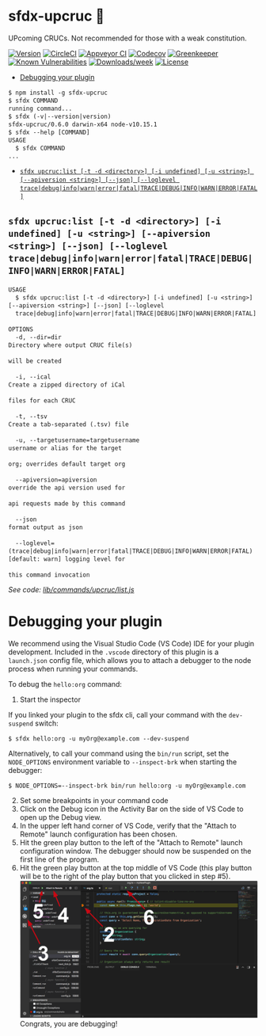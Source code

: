 sfdx-upcruc 🤢
===========

UPcoming CRUCs. Not recommended for those with a weak constitution. 

[![Version](https://img.shields.io/npm/v/sfdx-upcruc.svg)](https://npmjs.org/package/sfdx-upcruc)
[![CircleCI](https://circleci.com/gh/alpha-bytes/sfdx-upcruc/tree/master.svg?style=shield)](https://circleci.com/gh/alpha-bytes/sfdx-upcruc/tree/master)
[![Appveyor CI](https://ci.appveyor.com/api/projects/status/github/alpha-bytes/sfdx-upcruc?branch=master&svg=true)](https://ci.appveyor.com/project/heroku/sfdx-upcruc/branch/master)
[![Codecov](https://codecov.io/gh/alpha-bytes/sfdx-upcruc/branch/master/graph/badge.svg)](https://codecov.io/gh/alpha-bytes/sfdx-upcruc)
[![Greenkeeper](https://badges.greenkeeper.io/alpha-bytes/sfdx-upcruc.svg)](https://greenkeeper.io/)
[![Known Vulnerabilities](https://snyk.io/test/github/alpha-bytes/sfdx-upcruc/badge.svg)](https://snyk.io/test/github/alpha-bytes/sfdx-upcruc)
[![Downloads/week](https://img.shields.io/npm/dw/sfdx-upcruc.svg)](https://npmjs.org/package/sfdx-upcruc)
[![License](https://img.shields.io/npm/l/sfdx-upcruc.svg)](https://github.com/alpha-bytes/sfdx-upcruc/blob/master/package.json)

<!-- toc -->
* [Debugging your plugin](#debugging-your-plugin)
<!-- tocstop -->
<!-- install -->
<!-- usage -->
```sh-session
$ npm install -g sfdx-upcruc
$ sfdx COMMAND
running command...
$ sfdx (-v|--version|version)
sfdx-upcruc/0.6.0 darwin-x64 node-v10.15.1
$ sfdx --help [COMMAND]
USAGE
  $ sfdx COMMAND
...
```
<!-- usagestop -->
<!-- commands -->
* [`sfdx upcruc:list [-t -d <directory>] [-i undefined] [-u <string>] [--apiversion <string>] [--json] [--loglevel trace|debug|info|warn|error|fatal|TRACE|DEBUG|INFO|WARN|ERROR|FATAL]`](#sfdx-upcruclist--t--d-directory--i-undefined--u-string---apiversion-string---json---loglevel-tracedebuginfowarnerrorfataltracedebuginfowarnerrorfatal)

## `sfdx upcruc:list [-t -d <directory>] [-i undefined] [-u <string>] [--apiversion <string>] [--json] [--loglevel trace|debug|info|warn|error|fatal|TRACE|DEBUG|INFO|WARN|ERROR|FATAL]`

```
USAGE
  $ sfdx upcruc:list [-t -d <directory>] [-i undefined] [-u <string>] [--apiversion <string>] [--json] [--loglevel 
  trace|debug|info|warn|error|fatal|TRACE|DEBUG|INFO|WARN|ERROR|FATAL]

OPTIONS
  -d, --dir=dir                                                                     Directory where output CRUC file(s)
                                                                                    will be created

  -i, --ical                                                                        Create a zipped directory of iCal
                                                                                    files for each CRUC

  -t, --tsv                                                                         Create a tab-separated (.tsv) file

  -u, --targetusername=targetusername                                               username or alias for the target
                                                                                    org; overrides default target org

  --apiversion=apiversion                                                           override the api version used for
                                                                                    api requests made by this command

  --json                                                                            format output as json

  --loglevel=(trace|debug|info|warn|error|fatal|TRACE|DEBUG|INFO|WARN|ERROR|FATAL)  [default: warn] logging level for
                                                                                    this command invocation
```

_See code: [lib/commands/upcruc/list.js](https://github.com/alpha-bytes/sfdx-upcruc/blob/v0.6.0/lib/commands/upcruc/list.js)_
<!-- commandsstop -->
<!-- debugging-your-plugin -->
# Debugging your plugin
We recommend using the Visual Studio Code (VS Code) IDE for your plugin development. Included in the `.vscode` directory of this plugin is a `launch.json` config file, which allows you to attach a debugger to the node process when running your commands.

To debug the `hello:org` command: 
1. Start the inspector
  
If you linked your plugin to the sfdx cli, call your command with the `dev-suspend` switch: 
```sh-session
$ sfdx hello:org -u myOrg@example.com --dev-suspend
```
  
Alternatively, to call your command using the `bin/run` script, set the `NODE_OPTIONS` environment variable to `--inspect-brk` when starting the debugger:
```sh-session
$ NODE_OPTIONS=--inspect-brk bin/run hello:org -u myOrg@example.com
```

2. Set some breakpoints in your command code
3. Click on the Debug icon in the Activity Bar on the side of VS Code to open up the Debug view.
4. In the upper left hand corner of VS Code, verify that the "Attach to Remote" launch configuration has been chosen.
5. Hit the green play button to the left of the "Attach to Remote" launch configuration window. The debugger should now be suspended on the first line of the program. 
6. Hit the green play button at the top middle of VS Code (this play button will be to the right of the play button that you clicked in step #5).
<br><img src=".images/vscodeScreenshot.png" width="480" height="278"><br>
Congrats, you are debugging!

